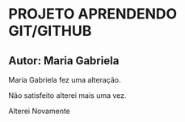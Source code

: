# PROJETO APRENDENDO GIT/GITHUB

## Autor: Maria Gabriela

Maria Gabriela fez uma alteração.

Não satisfeito alterei mais uma vez.

Alterei Novamente
